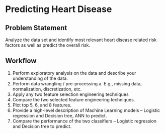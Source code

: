 # Predicting Heart Disease

## Problem Statement
Analyze the data set and identify most relevant heart disease related risk factors as well as predict the overall risk.

## Workflow
1. Perform exploratory analysis on the data and describe your understanding of the data.
2. Perform data wrangling / pre-processing
a.       E.g., missing data, normalization, discretization, etc.
3. Apply any two feature selection engineering techniques
4. Compare the two selected feature engineering techniques.
5. Plot top 5, 6, and 8 features.
6. Provide a high-level description of Machine Learning models – Logistic regression and Decision tree, ANN to predict.
7. Compare the performance of the two classifiers – Logistic regression and Decision tree to predict. 

